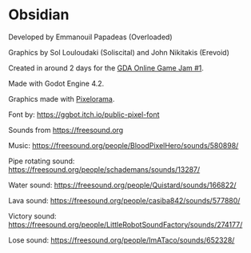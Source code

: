 # Obsidian

Developed by Emmanouil Papadeas (Overloaded)

Graphics by Sol Louloudaki (Soliscital) and John Nikitakis (Erevoid)

Created in around 2 days for the [GDA Online Game Jam #1](https://itch.io/jam/gda-online-game-jam-1).

Made with Godot Engine 4.2.

Graphics made with [Pixelorama](https://orama-interactive.itch.io/pixelorama).


Font by: https://ggbot.itch.io/public-pixel-font

Sounds from https://freesound.org

Music: https://freesound.org/people/BloodPixelHero/sounds/580898/

Pipe rotating sound: https://freesound.org/people/schademans/sounds/13287/

Water sound: https://freesound.org/people/Quistard/sounds/166822/

Lava sound: https://freesound.org/people/casiba842/sounds/577880/

Victory sound: https://freesound.org/people/LittleRobotSoundFactory/sounds/274177/

Lose sound: https://freesound.org/people/ImATaco/sounds/652328/
